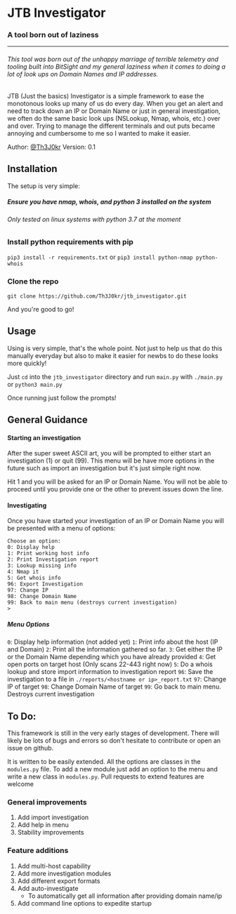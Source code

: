 # JTB Investigator

### A tool born out of laziness
------

###### This tool was born out of the unhappy marriage of terrible telemetry and tooling built into BitSight and my general laziness when it comes to doing a lot of look ups on Domain Names and IP addresses.

JTB (Just the basics) Investigator is a simple framework to ease the monotonous looks up many of us do every day. When you get an alert and need to track down an IP or Domain Name or just in general investigation, we often do the same basic look ups (NSLookup, Nmap, whois, etc.) over and over. Trying to manage the different terminals and out puts became annoying and cumbersome to me so I wanted to make it easier.

Author: [@Th3J0kr](https://twitter.com/Th3J0kr)
Version: 0.1
## Installation

The setup is very simple:

##### Ensure you have nmap, whois, and python 3 installed on the system
###### *Only tested on linux systems with python 3.7 at the moment*

### Install python requirements with pip
`pip3 install -r requirements.txt` or `pip3 install python-nmap python-whois`

### Clone the repo
`git clone https://github.com/Th3J0kr/jtb_investigator.git`

And you're good to go!

## Usage

Using is very simple, that's the whole point. Not just to help us that do this manually everyday but also to make it easier for newbs to do these looks more quickly!

Just `cd` into the `jtb_investigator` directory and run `main.py` with `./main.py` or `python3 main.py`

Once running just follow the prompts!

## General Guidance

#### Starting an investigation

After the super sweet ASCII art, you will be prompted to either start an investigation (1) or quit (99). This menu will be have more options in the future such as import an investigation but it's just simple right now.

Hit 1 and you will be asked for an IP or Domain Name. You will not be able to proceed until you provide one or the other to prevent issues down the line.

#### Investigating

Once you have started your investigation of an IP or Domain Name you will be presented with a menu of options:

```
Choose an option:
0: Display help
1: Print working host info
2: Print Investigation report
3: Lookup missing info
4: Nmap it
5: Get whois info
96: Export Investigation
97: Change IP
98: Change Domain Name
99: Back to main menu (destroys current investigation)
>
```

##### Menu Options

`0`: Display help information (not added yet)
`1`: Print info about the host (IP and Domain)
`2`: Print all the information gathered so far.
`3`: Get either the IP or the Domain Name depending which you have already provided
`4`: Get open ports on target host (Only scans 22-443 right now)
`5`: Do a whois lookup and store import information to investigation report
`96`: Save the investigation to a file in `./reports/<hostname or ip>_report.txt`
`97`: Change IP of target
`98`: Change Domain Name of target
`99`: Go back to main menu. Destroys current investigation

## To Do:

This framework is still in the very early stages of development. There will likely be lots of bugs and errors so don't hesitate to contribute or open an issue on github.

It is written to be easily extended. All the options are classes in the `modules.py` file. To add a new module just add an option to the menu and write a new class in `modules.py`. Pull requests to extend features are welcome

### General improvements

1. Add import investigation
2. Add help in menu
3. Stability improvements

### Feature additions

1. Add multi-host capability
2. Add more investigation modules
3. Add different export formats
4. Add auto-investigate
   * To automatically get all information after providing domain name/ip
5. Add command line options to expedite startup











